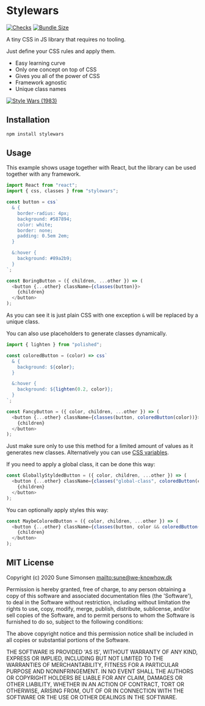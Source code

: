 # Stylewars

[![Checks](https://github.com/sunesimonsen/stylewars/workflows/Checks/badge.svg)](https://github.com/sunesimonsen/stylewars/actions?query=workflow%3AChecks+branch%3Amain)
[![Bundle Size](https://flat.badgen.net/bundlephobia/minzip/stylewars)](https://bundlephobia.com/result?p=stylewars)

A tiny CSS in JS library that requires no tooling.

Just define your CSS rules and apply them.

- Easy learning curve
- Only one concept on top of CSS
- Gives you all of the power of CSS
- Framework agnostic
- Unique class names

[![Style Wars (1983)](https://i.ytimg.com/vi/f9KxbaSU-Eo/hqdefault.jpg)](https://www.youtube.com/embed/f9KxbaSU-Eo)

## Installation

```sh
npm install stylewars
```

## Usage

This example shows usage together with React, but the library can be used
together with any framework.

```js
import React from "react";
import { css, classes } from "stylewars";

const button = css`
  & {
    border-radius: 4px;
    background: #587894;
    color: white;
    border: none;
    padding: 0.5em 2em;
  }

  &:hover {
    background: #89a2b9;
  }
`;

const BoringButton = ({ children, ...other }) => (
  <button {...other} className={classes(button)}>
    {children}
  </button>
);
```

As you can see it is just plain CSS with one exception `&` will be replaced by a
unique class.

You can also use placeholders to generate classes dynamically.

```js
import { lighten } from "polished";

const coloredButton = (color) => css`
  & {
    background: ${color};
  }

  &:hover {
    background: ${lighten(0.2, color)};
  }
`;

const FancyButton = ({ color, children, ...other }) => (
  <button {...other} className={classes(button, coloredButton(color))}>
    {children}
  </button>
);
```

Just make sure only to use this method for a limited amount of values as it
generates new classes. Alternatively you can use [CSS
variables](https://developer.mozilla.org/en-US/docs/Web/CSS/--*).

If you need to apply a global class, it can be done this way:

```js
const GloballyStyldedButton = ({ color, children, ...other }) => (
  <button {...other} className={classes("global-class", coloredButton(color))}>
    {children}
  </button>
);
```

You can optionally apply styles this way:

```js
const MaybeColoredButton = ({ color, children, ...other }) => (
  <button {...other} className={classes(button, color && coloredButton(color))}>
    {children}
  </button>
);
```

## MIT License

Copyright (c) 2020 Sune Simonsen <mailto:sune@we-knowhow.dk>

Permission is hereby granted, free of charge, to any person obtaining
a copy of this software and associated documentation files (the
'Software'), to deal in the Software without restriction, including
without limitation the rights to use, copy, modify, merge, publish,
distribute, sublicense, and/or sell copies of the Software, and to
permit persons to whom the Software is furnished to do so, subject to
the following conditions:

The above copyright notice and this permission notice shall be
included in all copies or substantial portions of the Software.

THE SOFTWARE IS PROVIDED 'AS IS', WITHOUT WARRANTY OF ANY KIND,
EXPRESS OR IMPLIED, INCLUDING BUT NOT LIMITED TO THE WARRANTIES OF
MERCHANTABILITY, FITNESS FOR A PARTICULAR PURPOSE AND
NONINFRINGEMENT. IN NO EVENT SHALL THE AUTHORS OR COPYRIGHT HOLDERS BE
LIABLE FOR ANY CLAIM, DAMAGES OR OTHER LIABILITY, WHETHER IN AN ACTION
OF CONTRACT, TORT OR OTHERWISE, ARISING FROM, OUT OF OR IN CONNECTION
WITH THE SOFTWARE OR THE USE OR OTHER DEALINGS IN THE SOFTWARE.
